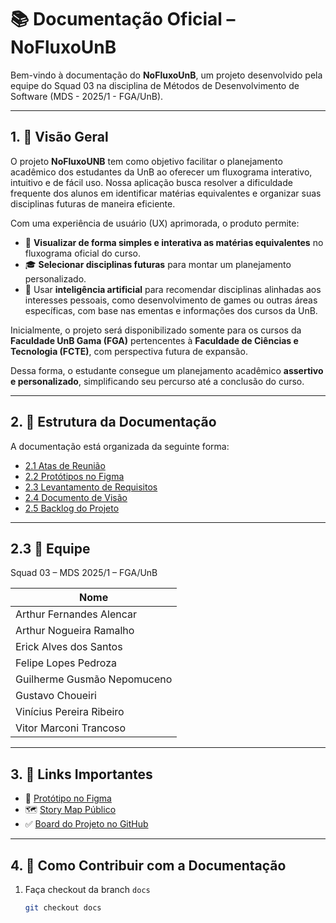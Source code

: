 # 📚 Documentação Oficial – NoFluxoUnB

Bem-vindo à documentação do **NoFluxoUnB**, um projeto desenvolvido pela equipe do Squad 03 na disciplina de Métodos de Desenvolvimento de Software (MDS - 2025/1 - FGA/UnB).

---

## 1. 📌 Visão Geral

O projeto **NoFluxoUNB** tem como objetivo facilitar o planejamento acadêmico dos estudantes da UnB ao oferecer um fluxograma interativo, intuitivo e de fácil uso. Nossa aplicação busca resolver a dificuldade frequente dos alunos em identificar matérias equivalentes e organizar suas disciplinas futuras de maneira eficiente.

Com uma experiência de usuário (UX) aprimorada, o produto permite:

- 🎯 **Visualizar de forma simples e interativa as matérias equivalentes** no fluxograma oficial do curso.
- 🎓 **Selecionar disciplinas futuras** para montar um planejamento personalizado.
- 🤖 Usar **inteligência artificial** para recomendar disciplinas alinhadas aos interesses pessoais, como desenvolvimento de games ou outras áreas específicas, com base nas ementas e informações dos cursos da UnB.

Inicialmente, o projeto será disponibilizado somente para os cursos da **Faculdade UnB Gama (FGA)** pertencentes à **Faculdade de Ciências e Tecnologia (FCTE)**, com perspectiva futura de expansão.

Dessa forma, o estudante consegue um planejamento acadêmico **assertivo e personalizado**, simplificando seu percurso até a conclusão do curso.

---

## 2. 📁 Estrutura da Documentação

A documentação está organizada da seguinte forma:

- [2.1 Atas de Reunião](atas/)
- [2.2 Protótipos no Figma](prototipos/)
- [2.3 Levantamento de Requisitos](requisitos/)
- [2.4 Documento de Visão](visao/)
- [2.5 Backlog do Projeto](backlog/)

---

## 2.3 👥 Equipe

Squad 03 – MDS 2025/1 – FGA/UnB

| Nome                          |
|-------------------------------|
| Arthur Fernandes Alencar      | 
| Arthur Nogueira Ramalho       |
| Erick Alves dos Santos        | 
| Felipe Lopes Pedroza          |
| Guilherme Gusmão Nepomuceno   |
| Gustavo Choueiri              | 
| Vinícius Pereira Ribeiro      |
| Vitor Marconi Trancoso        | 

---

## 3. 🧩 Links Importantes

- 🔗 [Protótipo no Figma](https://figma.com/...)  
- 🗺️ [Story Map Público](https://miro.com/...)  
- ✅ [Board do Projeto no GitHub](https://github.com/unb-mds/2025-1-Squad03/projects/1)

---

## 4. 🧠 Como Contribuir com a Documentação

1. Faça checkout da branch `docs`
   ```bash
   git checkout docs
